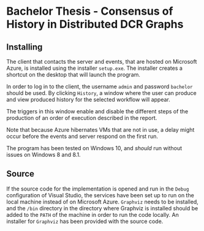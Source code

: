 # Bachelor Thesis - Consensus of History in Distributed DCR Graphs

## Installing
The client that contacts the server and events, that are hosted on Microsoft Azure, is installed using the installer ```setup.exe```. 
The installer creates a shortcut on the desktop that will launch the program. 

In order to log in to the client, the username ```admin``` and password ```bachelor``` should be used.
By clicking ```History```, a window where the user can produce and view produced history for the selected workflow will appear. 

The triggers in this window enable and disable the different steps of the production of an order of execution described in the report. 

Note that because Azure hibernates VMs that are not in use, a delay might occur before the events and server respond on the first run.

The program has been tested on Windows 10, and *should* run without issues on Windows 8 and 8.1.

## Source
If the source code for the implementation is opened and run in the ```Debug``` configuration of Visual Studio, the services have been set up to run on the local machine instead of on Microsoft Azure. 
```Graphviz``` needs to be installed, and the ```/bin``` directory in the directory where Graphviz is installed should be added to the ```PATH``` of the machine in order to run the code locally. An installer for ```Graphviz``` has been provided with the source code. 